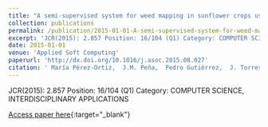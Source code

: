 ```yaml
---
title: "A semi-supervised system for weed mapping in sunflower crops using unmanned aerial vehicles and a crop row detection method"
collection: publications
permalink: /publication/2015-01-01-A-semi-supervised-system-for-weed-mapping-in-sunflower-crops-using-unmanned-aerial-vehicles-and-a-crop-row-detection-method
excerpt: 'JCR(2015): 2.857 Position: 16/104 (Q1) Category: COMPUTER SCIENCE, INTERDISCIPLINARY APPLICATIONS'
date: 2015-01-01
venue: 'Applied Soft Computing'
paperurl: 'http://dx.doi.org/10.1016/j.asoc.2015.08.027'
citation: ' María Pérez-Ortiz,  J.M. Peña,  Pedro Gutiérrez,  J. Torres-Sánchez,  César Hervás-Martínez,  F. López-Granados, &quot;A semi-supervised system for weed mapping in sunflower crops using unmanned aerial vehicles and a crop row detection method.&quot; Applied Soft Computing, 2015.'
---
```

JCR(2015): 2.857 Position: 16/104 (Q1) Category: COMPUTER SCIENCE, INTERDISCIPLINARY APPLICATIONS

[Access paper here](http://dx.doi.org/10.1016/j.asoc.2015.08.027){:target="_blank"}
